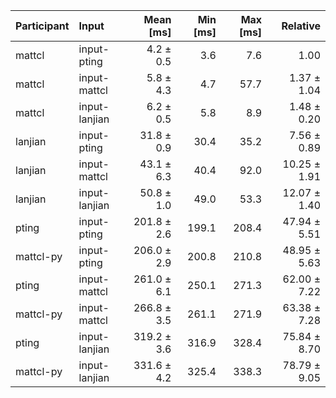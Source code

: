 | Participant | Input | Mean [ms] | Min [ms] | Max [ms] | Relative |
|:---|:---|---:|---:|---:|---:|
| mattcl | input-pting | 4.2 ± 0.5 | 3.6 | 7.6 | 1.00 |
| mattcl | input-mattcl | 5.8 ± 4.3 | 4.7 | 57.7 | 1.37 ± 1.04 |
| mattcl | input-lanjian | 6.2 ± 0.5 | 5.8 | 8.9 | 1.48 ± 0.20 |
| lanjian | input-pting | 31.8 ± 0.9 | 30.4 | 35.2 | 7.56 ± 0.89 |
| lanjian | input-mattcl | 43.1 ± 6.3 | 40.4 | 92.0 | 10.25 ± 1.91 |
| lanjian | input-lanjian | 50.8 ± 1.0 | 49.0 | 53.3 | 12.07 ± 1.40 |
| pting | input-pting | 201.8 ± 2.6 | 199.1 | 208.4 | 47.94 ± 5.51 |
| mattcl-py | input-pting | 206.0 ± 2.9 | 200.8 | 210.8 | 48.95 ± 5.63 |
| pting | input-mattcl | 261.0 ± 6.1 | 250.1 | 271.3 | 62.00 ± 7.22 |
| mattcl-py | input-mattcl | 266.8 ± 3.5 | 261.1 | 271.9 | 63.38 ± 7.28 |
| pting | input-lanjian | 319.2 ± 3.6 | 316.9 | 328.4 | 75.84 ± 8.70 |
| mattcl-py | input-lanjian | 331.6 ± 4.2 | 325.4 | 338.3 | 78.79 ± 9.05 |
